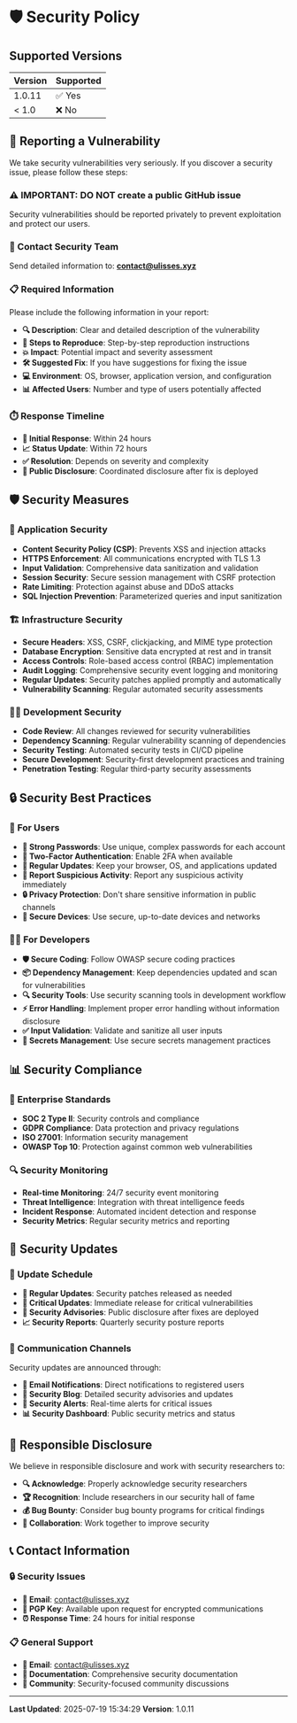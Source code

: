 # 🛡️ Security Policy

## Supported Versions

| Version | Supported          |
| ------- | ------------------ |
| 1.0.11 | ✅ Yes             |
| < 1.0   | ❌ No              |

## 🚨 Reporting a Vulnerability

We take security vulnerabilities very seriously. If you discover a security issue, please follow these steps:

### ⚠️ **IMPORTANT: DO NOT create a public GitHub issue**
Security vulnerabilities should be reported privately to prevent exploitation and protect our users.

### 📧 Contact Security Team
Send detailed information to: **[contact@ulisses.xyz](mailto:contact@ulisses.xyz)**

### 📋 Required Information
Please include the following information in your report:

- **🔍 Description**: Clear and detailed description of the vulnerability
- **🔄 Steps to Reproduce**: Step-by-step reproduction instructions
- **💥 Impact**: Potential impact and severity assessment
- **🛠️ Suggested Fix**: If you have suggestions for fixing the issue
- **💻 Environment**: OS, browser, application version, and configuration
- **📊 Affected Users**: Number and type of users potentially affected

### ⏱️ Response Timeline
- **🚀 Initial Response**: Within 24 hours
- **📈 Status Update**: Within 72 hours
- **✅ Resolution**: Depends on severity and complexity
- **📢 Public Disclosure**: Coordinated disclosure after fix is deployed

## 🛡️ Security Measures

### 🔐 Application Security
- **Content Security Policy (CSP)**: Prevents XSS and injection attacks
- **HTTPS Enforcement**: All communications encrypted with TLS 1.3
- **Input Validation**: Comprehensive data sanitization and validation
- **Session Security**: Secure session management with CSRF protection
- **Rate Limiting**: Protection against abuse and DDoS attacks
- **SQL Injection Prevention**: Parameterized queries and input sanitization

### 🏗️ Infrastructure Security
- **Secure Headers**: XSS, CSRF, clickjacking, and MIME type protection
- **Database Encryption**: Sensitive data encrypted at rest and in transit
- **Access Controls**: Role-based access control (RBAC) implementation
- **Audit Logging**: Comprehensive security event logging and monitoring
- **Regular Updates**: Security patches applied promptly and automatically
- **Vulnerability Scanning**: Regular automated security assessments

### 👨‍💻 Development Security
- **Code Review**: All changes reviewed for security vulnerabilities
- **Dependency Scanning**: Regular vulnerability scanning of dependencies
- **Security Testing**: Automated security tests in CI/CD pipeline
- **Secure Development**: Security-first development practices and training
- **Penetration Testing**: Regular third-party security assessments

## 🔒 Security Best Practices

### 👥 For Users
- **🔑 Strong Passwords**: Use unique, complex passwords for each account
- **🔐 Two-Factor Authentication**: Enable 2FA when available
- **🔄 Regular Updates**: Keep your browser, OS, and applications updated
- **🚨 Report Suspicious Activity**: Report any suspicious activity immediately
- **🔒 Privacy Protection**: Don't share sensitive information in public channels
- **📱 Secure Devices**: Use secure, up-to-date devices and networks

### 👨‍💻 For Developers
- **🛡️ Secure Coding**: Follow OWASP secure coding practices
- **📦 Dependency Management**: Keep dependencies updated and scan for vulnerabilities
- **🔍 Security Tools**: Use security scanning tools in development workflow
- **⚡ Error Handling**: Implement proper error handling without information disclosure
- **✅ Input Validation**: Validate and sanitize all user inputs
- **🔐 Secrets Management**: Use secure secrets management practices

## 📊 Security Compliance

### 🏢 Enterprise Standards
- **SOC 2 Type II**: Security controls and compliance
- **GDPR Compliance**: Data protection and privacy regulations
- **ISO 27001**: Information security management
- **OWASP Top 10**: Protection against common web vulnerabilities

### 🔍 Security Monitoring
- **Real-time Monitoring**: 24/7 security event monitoring
- **Threat Intelligence**: Integration with threat intelligence feeds
- **Incident Response**: Automated incident detection and response
- **Security Metrics**: Regular security metrics and reporting

## 🚀 Security Updates

### 📅 Update Schedule
- **🔄 Regular Updates**: Security patches released as needed
- **🚨 Critical Updates**: Immediate release for critical vulnerabilities
- **📢 Security Advisories**: Public disclosure after fixes are deployed
- **📈 Security Reports**: Quarterly security posture reports

### 📢 Communication Channels
Security updates are announced through:
- **📧 Email Notifications**: Direct notifications to registered users
- **📱 Security Blog**: Detailed security advisories and updates
- **🔔 Security Alerts**: Real-time alerts for critical issues
- **📊 Security Dashboard**: Public security metrics and status

## 🤝 Responsible Disclosure

We believe in responsible disclosure and work with security researchers to:
- **🔍 Acknowledge**: Properly acknowledge security researchers
- **🏆 Recognition**: Include researchers in our security hall of fame
- **💰 Bug Bounty**: Consider bug bounty programs for critical findings
- **🤝 Collaboration**: Work together to improve security

## 📞 Contact Information

### 🔒 Security Issues
- **📧 Email**: [contact@ulisses.xyz](mailto:contact@ulisses.xyz)
- **🔐 PGP Key**: Available upon request for encrypted communications
- **⏰ Response Time**: 24 hours for initial response

### 📋 General Support
- **📧 Email**: [contact@ulisses.xyz](mailto:contact@ulisses.xyz)
- **📖 Documentation**: Comprehensive security documentation
- **💬 Community**: Security-focused community discussions

---

**Last Updated**: 2025-07-19 15:34:29
**Version**: 1.0.11

